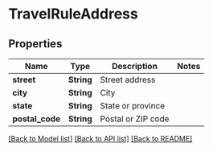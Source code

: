 # TravelRuleAddress

## Properties

Name | Type | Description | Notes
------------ | ------------- | ------------- | -------------
**street** | **String** | Street address | 
**city** | **String** | City | 
**state** | **String** | State or province | 
**postal_code** | **String** | Postal or ZIP code | 

[[Back to Model list]](../README.md#documentation-for-models) [[Back to API list]](../README.md#documentation-for-api-endpoints) [[Back to README]](../README.md)


